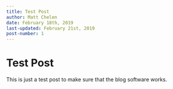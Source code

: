 ```yaml
---
title: Test Post
author: Matt Chelen
date: February 18th, 2019
last-updated: February 21st, 2019
post-number: 1
---
```


# Test Post

This is just a test post to make sure that the blog software works.

